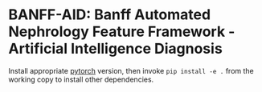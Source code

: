# BANFF-AID: Banff Automated Nephrology Feature Framework - Artificial Intelligence Diagnosis

Install appropriate [pytorch](https://pytorch.org/get-started/locally/) version, then invoke
`pip install -e .` from the working copy to install other dependencies.
